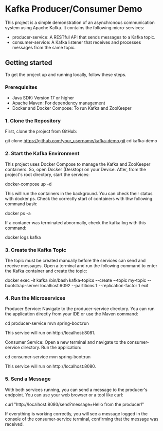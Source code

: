 # Kafka Producer/Consumer Demo

This project is a simple demonstration of an asynchronous communication system using Apache Kafka. It contains the following micro-services:
- producer-service: A RESTful API that sends messages to a Kafka topic.
- consumer-service: A Kafka listener that receives and processes messages from the same topic.

## Getting started

To get the project up and running locally, follow these steps.

### Prerequisites

- Java SDK: Version 17 or higher
- Apache Maven: For dependency management
- Docker and Docker Compose: To run Kafka and ZooKeeper

### 1. Clone the Repository

First, clone the project from GitHub:

  git clone https://github.com/your_username/kafka-demo.git
  cd kafka-demo
  
### 2. Start the Kafka Environment

This project uses Docker Compose to manage the Kafka and ZooKeeper containers. So, open Docker (Desktop) on your Device. 
After, from the project's root directory, start the services:

  docker-compose up -d

This will run the containers in the background. You can check their status with docker ps.
Check the correctly start of containers with thw following command bash:

  docker ps -a

If a contaner was terminated abnormally, check the kafka log with this command:

  docker logs kafka

### 3. Create the Kafka Topic

The topic must be created manually before the services can send and receive messages. Open a terminal and run the following command to enter the Kafka container and create the topic:

  docker exec -it kafka /bin/bash
  kafka-topics --create --topic my-topic --bootstrap-server localhost:9092 --partitions 1 --replication-factor 1
  exit
  
### 4. Run the Microservices

Producer Service: Navigate to the producer-service directory. You can run the application directly from your IDE or use the Maven command:

  cd producer-service
  mvn spring-boot:run

This service will run on http://localhost:8081.

Consumer Service: Open a new terminal and navigate to the consumer-service directory. Run the application:


  cd consumer-service
  mvn spring-boot:run

This service will run on http://localhost:8080.

### 5. Send a Message

With both services running, you can send a message to the producer's endpoint. You can use your web browser or a tool like curl:

  curl "http://localhost:8080/send?message=Hello from the producer!"

If everything is working correctly, you will see a message logged in the console of the consumer-service terminal, confirming that the message was received.
